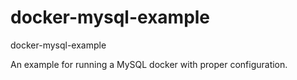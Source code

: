 # docker-mysql-example
docker-mysql-example

An example for running a MySQL docker with proper configuration.